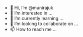 - 👋 Hi, I’m @munirajuk
- 👀 I’m interested in ...
- 🌱 I’m currently learning ...
- 💞️ I’m looking to collaborate on ...
- 📫 How to reach me ...

<!---
munirajuk/munirajuk is a ✨ special ✨ repository because its `README.md` (this file) appears on your GitHub profile.
You can click the Preview link to take a look at your changes.
--->

